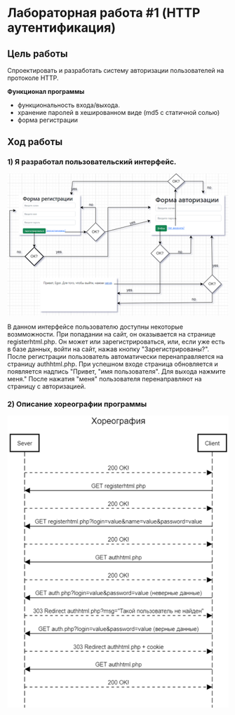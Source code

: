 # Лабораторная работа #1 (HTTP аутентификация)

## __Цель работы__

Спроектировать и разработать систему авторизации пользователей на протоколе HTTP.

__Функционал программы__

- функциональность входа/выхода.
- хранение паролей в хешированном виде (md5 с статичной солью)
- форма регистрации

## __Ход работы__

### 1) Я разработал пользовательский интерфейс.

![](https://github.com/l1syak/php_lab1_auth/blob/main/%D0%9F%D0%BE%D0%BB%D1%8C%D0%B7%D0%BE%D0%B2%D0%B0%D1%82%D0%B5%D0%BB%D1%8C%D1%81%D0%BA%D0%B8%D0%B5%20%D0%B2%D0%BE%D0%B7%D0%BC%D0%BE%D0%B6%D0%BD%D0%BE%D1%81%D1%82%D0%B8.png)

В данном интерфейсе пользователю доступны некоторые возмможности. При попадании на сайт, он оказывается на странице registerhtml.php. Он может или зарегистрироваться, или, если уже есть в базе данных, войти на сайт, нажав кнопку "Зарегистрированы?". После регистрации пользователь автоматически перенаправляется на страницу authhtml.php. При успешном входе страница обновляется и появляется надпись "Привет, "имя пользователя". Для выхода нажмите меня." После нажатия "меня" пользователя перенаправляют на страницу с авторизацией.

### 2) Описание хореографии программы
![](https://github.com/l1syak/php_lab1_auth/blob/main/%D0%A5%D0%BE%D1%80%D0%B5%D0%BE%D0%B3%D1%80%D0%B0%D1%84%D0%B8%D1%8F.png)


